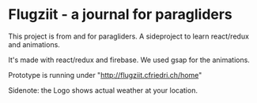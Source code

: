 # Flugziit - a journal for paragliders

This project is from and for paragliders. A sideproject to learn react/redux and animations. 

It's made with react/redux and firebase. We used gsap for the animations.

Prototype is running under "http://flugziit.cfriedri.ch/home"

Sidenote: the Logo shows actual weather at your location.